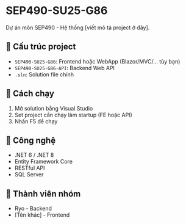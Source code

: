 # SEP490-SU25-G86

Dự án môn SEP490 - Hệ thống [viết mô tả project ở đây].

## 📁 Cấu trúc project

- `SEP490-SU25-G86`: Frontend hoặc WebApp (Blazor/MVC/... tùy bạn)
- `SEP490-SU25-G86-API`: Backend Web API
- `.sln`: Solution file chính

## 🚀 Cách chạy

1. Mở solution bằng Visual Studio
2. Set project cần chạy làm startup (FE hoặc API)
3. Nhấn F5 để chạy

## 🧠 Công nghệ

- .NET 6 / .NET 8
- Entity Framework Core
- RESTful API
- SQL Server

## 👥 Thành viên nhóm

- Ryo - Backend
- [Tên khác] - Frontend
